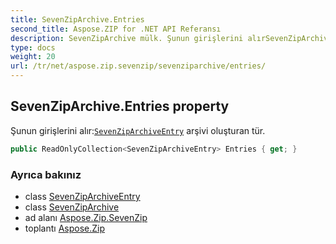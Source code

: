 ```yaml
---
title: SevenZipArchive.Entries
second_title: Aspose.ZIP for .NET API Referansı
description: SevenZipArchive mülk. Şunun girişlerini alırSevenZipArchiveEntry arşivi oluşturan tür.
type: docs
weight: 20
url: /tr/net/aspose.zip.sevenzip/sevenziparchive/entries/
---
```

## SevenZipArchive.Entries property

Şunun girişlerini alır:[`SevenZipArchiveEntry`](../../sevenziparchiveentry/) arşivi oluşturan tür.

```csharp
public ReadOnlyCollection<SevenZipArchiveEntry> Entries { get; }
```

### Ayrıca bakınız

* class [SevenZipArchiveEntry](../../sevenziparchiveentry/)
* class [SevenZipArchive](../)
* ad alanı [Aspose.Zip.SevenZip](../../sevenziparchive/)
* toplantı [Aspose.Zip](../../../)


